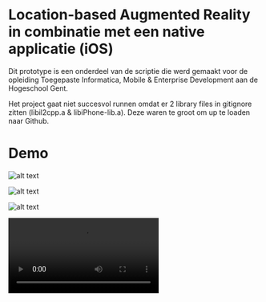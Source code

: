 # Location-based Augmented Reality in combinatie met een native applicatie (iOS)

Dit prototype is een onderdeel van de scriptie die werd gemaakt voor de opleiding Toegepaste Informatica, Mobile & Enterprise Development aan de Hogeschool Gent.

Het project gaat niet succesvol runnen omdat er 2 library files in gitignore zitten (libil2cpp.a & libiPhone-lib.a). Deze waren te groot om up te loaden naar Github.  

# Demo

![alt text](https://user-images.githubusercontent.com/47556281/167382961-358c8545-a0c5-491b-a694-e6790366713b.PNG )

![alt text](https://user-images.githubusercontent.com/47556281/167383038-0d8fdbc6-3611-4c2e-92f2-5fa0339e4cfc.PNG )

![alt text](https://user-images.githubusercontent.com/47556281/167382993-57e963bb-df3e-41c5-b13b-6bc352de7d6a.PNG )

![alt text](https://user-images.githubusercontent.com/47556281/168819691-b452e196-c078-455f-a9b1-feadf6a34735.mov )
